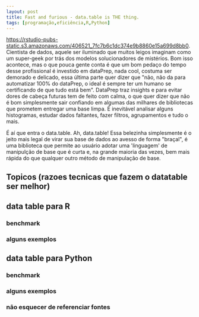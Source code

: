 ```yaml
---
layout: post
title: Fast and furious - data.table is THE thing.
tags: [programação,eficiência,R,Python]
---  
```

https://rstudio-pubs-static.s3.amazonaws.com/406521_7fc7b6c1dc374e9b8860e15a699d8bb0.
 Cientista de dados, aquele ser iluminado que muitos leigos imaginam como um super-geek por trás dos modelos solucionadores de mistérios. Bom isso acontece, mas o que pouca gente conta é que um bom pedaço do tempo desse profissional é investido em dataPrep, nada cool, costuma ser demorado e delicado, essa última parte quer dizer que "não, não da para automatizar 100% do dataPrep, o ideal é sempre ter um humano se certificando de que tudo está bem".
DataPrep traz insights e para evitar dores de cabeça futuras tem de feito com calma, o que quer dizer que não é bom simplesmente sair confiando em algumas das milhares de bibliotecas que prometem entregar uma base limpa. É inevitável analisar alguns histogramas, estudar dados faltantes, fazer filtros, agrupamentos e tudo o mais.  

É aí que entra o data.table. Ah, data.table! Essa belezinha simplesmente é o jeito mais legal de virar sua base de dados ao avesso de forma "braçal", é uma biblioteca que permite ao usuário adotar uma 'linguagem' de manipulção de base que é curta e, na grande maioria das vezes, bem mais rápida do que qualquer outro método de manipulação de base.

## Topicos (razoes tecnicas que fazem o datatable ser melhor)

## data table para R
### benchmark
### alguns exemplos

## data table para Python
### benchmark
### alguns exemplos


### não esquecer de referenciar fontes
